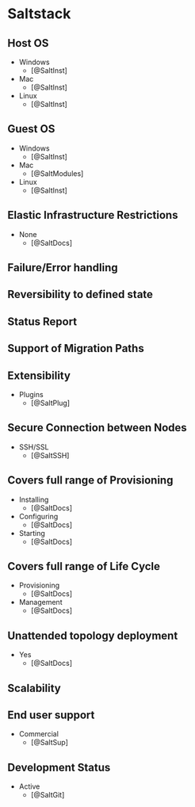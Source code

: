 # Saltstack

## Host OS
- Windows
    - [@SaltInst]
- Mac
    - [@SaltInst]
- Linux
    - [@SaltInst]

## Guest OS
- Windows
    - [@SaltInst]
- Mac
    - [@SaltModules]
- Linux
    - [@SaltInst]

## Elastic Infrastructure Restrictions
- None
    - [@SaltDocs]

## Failure/Error handling

## Reversibility to defined state

## Status Report

## Support of Migration Paths

## Extensibility
- Plugins
    - [@SaltPlug]

## Secure Connection between Nodes
- SSH/SSL
    - [@SaltSSH]

## Covers full range of Provisioning
- Installing
    - [@SaltDocs]
- Configuring
    - [@SaltDocs]
- Starting
    - [@SaltDocs]

## Covers full range of Life Cycle
- Provisioning
    - [@SaltDocs]
- Management
    - [@SaltDocs]

## Unattended topology deployment
- Yes
    - [@SaltDocs]

## Scalability

## End user support
- Commercial
    - [@SaltSup]

## Development Status
- Active
    - [@SaltGit]
